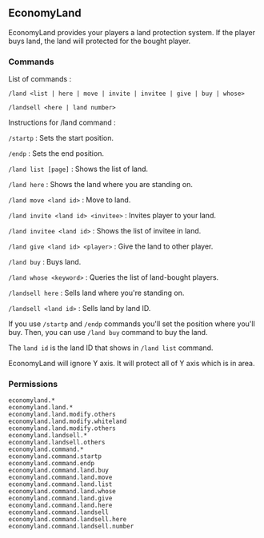 ## EconomyLand

EconomyLand provides your players a land protection system. If the player buys land, the land will protected for the bought player.

### Commands

List of commands :

`/land <list | here | move | invite | invitee | give | buy | whose>`

`/landsell <here | land number>`

Instructions for /land command :

`/startp` : Sets the start position.

`/endp` : Sets the end position.

`/land list [page]` : Shows the list of land.

`/land here` : Shows the land where you are standing on.

`/land move <land id>` : Move to land.

`/land invite <land id> <invitee>` : Invites player to your land.

`/land invitee <land id>` : Shows the list of invitee in land.

`/land give <land id> <player>` : Give the land to other player.

`/land buy` : Buys land.

`/land whose <keyword>` : Queries the list of land-bought players.

`/landsell here` : Sells land where you're standing on.

`/landsell <land id>` : Sells land by land ID.


If you use `/startp` and `/endp` commands you'll set the position where you'll buy. Then, you can use `/land buy` command to buy the land.

The `land id` is the land ID that shows in `/land list` command.

EconomyLand will ignore Y axis. It will protect all of Y axis which is in area.


### Permissions

```
economyland.*
economyland.land.*
economyland.land.modify.others
economyland.land.modify.whiteland
economyland.land.modify.others
economyland.landsell.*
economyland.landsell.others
economyland.command.*
economyland.command.startp
economyland.command.endp
economyland.command.land.buy
economyland.command.land.move
economyland.command.land.list
economyland.command.land.whose
economyland.command.land.give
economyland.command.land.here
economyland.command.landsell
economyland.command.landsell.here
economyland.command.landsell.number
```
